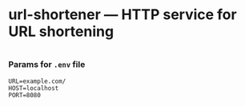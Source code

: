 # url-shortener — HTTP service for URL shortening 
#
### Params for ```.env``` file
```
URL=example.com/
HOST=localhost
PORT=8080
```